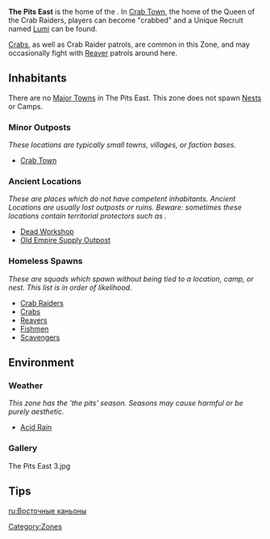 **The Pits East** is the home of the [](03%20-%20Projects%20&%20Wikis/Kenshi/Kenshi%20Wiki/Kenshi%20Wiki%20Template/Crab_Raiders.md). In [Crab Town](Crab_Town.md "wikilink"),
the home of the Queen of the Crab Raiders, players can become "crabbed"
and a Unique Recruit named [Lumi](Lumi.md "wikilink") can be found.

[Crabs](Crab.md "wikilink"), as well as Crab Raider patrols, are common in
this Zone, and may occasionally fight with [Reaver](03%20-%20Projects%20&%20Wikis/Kenshi/Kenshi%20Wiki/Kenshi%20Wiki%20Template/Reavers.md "wikilink")
patrols around here.

## Inhabitants

There are no [Major Towns](Major_Towns.md "wikilink") in The Pits East.
This zone does not spawn [Nests](Nest.md "wikilink") or Camps.

### Minor Outposts

*These locations are typically small towns, villages, or faction bases.*

- [Crab Town](Crab_Town.md "wikilink")

### Ancient Locations

*These are places which do not have competent inhabitants. Ancient
Locations are usually lost outposts or ruins. Beware: sometimes these
locations contain territorial protectors such as [](Security_Spider.md).*

- [Dead Workshop](Dead_Workshop.md "wikilink")
- [Old Empire Supply Outpost](Old_Empire_Supply_Outpost.md "wikilink")

### Homeless Spawns

*These are squads which spawn without being tied to a location, camp, or
nest. This list is in order of likelihood.*

- [Crab Raiders](03%20-%20Projects%20&%20Wikis/Kenshi/Kenshi%20Wiki/Kenshi%20Wiki%20Template/Crab_Raiders.md "wikilink")
- [Crabs](Crab.md "wikilink")
- [Reavers](03%20-%20Projects%20&%20Wikis/Kenshi/Kenshi%20Wiki/Kenshi%20Wiki%20Template/Reavers.md "wikilink")
- [Fishmen](03%20-%20Projects%20&%20Wikis/Kenshi/Kenshi%20Wiki/Kenshi%20Wiki%20Template/Fishmen.md "wikilink")
- [Scavengers](Scavengers.md "wikilink")

## Environment

### Weather

*This zone has the 'the pits' season. Seasons may cause harmful [](Weather_Effects.md) or be purely aesthetic.*

- [Acid Rain](https://kenshi.fandom.com/wiki/Acid_Rain)

### Gallery

The Pits East 3.jpg

## Tips

[ru:Восточные каньоны](ru:Восточные_каньоны "wikilink")

[Category:Zones](Category:Zones "wikilink")